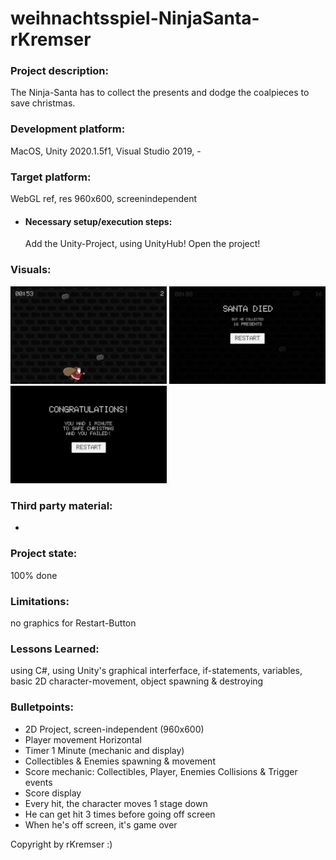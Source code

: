# weihnachtsspiel-NinjaSanta-rKremser

### Project description: 
The Ninja-Santa has to collect the presents and dodge the coalpieces to save christmas.

### Development platform: 
MacOS, Unity 2020.1.5f1, Visual Studio 2019, -

### Target platform: 
WebGL ref, res 960x600, screenindependent

- #### Necessary setup/execution steps:
  Add the Unity-Project, using UnityHub! Open the project!


### Visuals: 
<div>
<img src="./ScreenShots/Gameplay.png" width="250">
<img src="./ScreenShots/GameOver01.png" width="250">
<img src="./ScreenShots/GameOver02.png" width="250">
</div>


### Third party material: 
-

### Project state: 
100% done

### Limitations: 
no graphics for Restart-Button

### Lessons Learned: 
using C#, using Unity's graphical interferface, if-statements, variables, basic 2D character-movement, object spawning & destroying

### Bulletpoints:
- 2D Project, screen-independent (960x600)
- Player movement Horizontal
- Timer 1 Minute (mechanic and display)
- Collectibles & Enemies spawning & movement
- Score mechanic: Collectibles, Player, Enemies Collisions & Trigger events
- Score display
- Every hit, the character moves 1 stage down
- He can get hit 3 times before going off screen
- When he's off screen, it's game over

Copyright by rKremser :)
